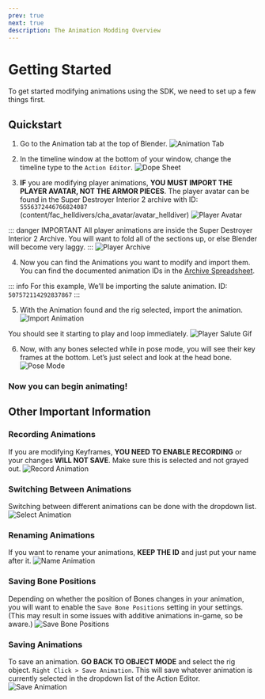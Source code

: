 ```yaml
---
prev: true
next: true
description: The Animation Modding Overview
---
```


# Getting Started

To get started modifying animations using the SDK, we need to set up a few things first.

## Quickstart

1. Go to the Animation tab at the top of Blender.
![Animation Tab](../public/images/animation/animation-tab.png)


2. In the timeline window at the bottom of your window, change the timeline type to the `Action Editor`.
![Dope Sheet](../public/images/animation/dope-sheet.png)


3. **IF** you are modifying player animations, **YOU MUST IMPORT THE PLAYER AVATAR, NOT THE ARMOR PIECES**. The player avatar can be found in the Super Destroyer Interior 2 archive with ID: `5556372446766824087` (content/fac_helldivers/cha_avatar/avatar_helldiver)
![Player Avatar](../public/images/animation/player-avatar.png)


::: danger IMPORTANT
All player animations are inside the Super Destroyer Interior 2 Archive. You will want to fold all of the sections up, or else Blender will become very laggy.
:::
![Player Archive](../public/images/animation/player-archive.png)


4. Now you can find the Animations you want to modify and import them. You can find the documented animation IDs in the [Archive Spreadsheet](https://docs.google.com/spreadsheets/d/1oQys_OI5DWou4GeRE3mW56j7BIi4M7KftBIPAl1ULFw/edit?gid=1543625930#gid=1543625930).

::: info
For this example, We’ll be importing the salute animation. ID: `507572114292837867`
:::

5. With the Animation found and the rig selected, import the animation.
![Import Animation](../public/images/animation/import-animation.png)

You should see it starting to play and loop immediately.
![Player Salute Gif](../public/images/animation/player-salute.gif)

6. Now, with any bones selected while in pose mode, you will see their key frames at the bottom. Let’s just select and look at the head bone.
![Pose Mode](../public/images/animation/pose-mode.png)

### Now you can begin animating!



## Other Important Information

### Recording Animations
If you are modifying Keyframes, **YOU NEED TO ENABLE RECORDING** or your changes **WILL NOT SAVE**. Make sure this is selected and not grayed out.
![Record Animation](../public/images/animation/record-animation.png)


### Switching Between Animations
Switching between different animations can be done with the dropdown list.
![Select Animation](../public/images/animation/select-animation.png)


### Renaming Animations
If you want to rename your animations, **KEEP THE ID** and just put your name after it.
![Name Animation](../public/images/animation/name-animation.png)


### Saving Bone Positions
Depending on whether the position of Bones changes in your animation, you will want to enable the `Save Bone Positions` setting in your settings. (This may result in some issues with additive animations in-game, so be aware.)
![Save Bone Positions](../public/images/animation/save-bone-positions.png)


### Saving Animations
To save an animation. **GO BACK TO OBJECT MODE** and select the rig object. `Right Click > Save Animation`. This will save whatever animation is currently selected in the dropdown list of the Action Editor.
![Save Animation](../public/images/animation/save-animation.png)
